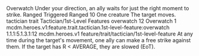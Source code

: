 <ability>
  <name>Overwatch</name>
  <flavor>Under your direction, an ally waits for just the right moment to strike.</flavor>
  <keywords>
    <keyword>Ranged</keyword>
  </keywords>
  <type>Triggered</type>
  <distance>Ranged 10</distance>
  <target>One creature</target>
  <trigger>The target moves.</trigger>
  <metadata>
    <class>tactician</class>
    <feature_type>trait</feature_type>
    <file_dpath>Tactician/1st-Level Features</file_dpath>
    <item_id>overwatch</item_id>
    <item_index>12</item_index>
    <item_name>Overwatch</item_name>
    <level>1</level>
    <scc>mcdm.heroes.v1:feature.trait.tactician.1st-level-feature:overwatch</scc>
    <scdc>1.1.1:5.1.3.1:12</scdc>
    <source>mcdm.heroes.v1</source>
    <type>feature/trait/tactician/1st-level-feature</type>
  </metadata>
  <effects>
    <effect type="mundane">At any time during the target&apos;s movement, one ally can make a free strike against them.</effect>
    <effect type="mundane" cost="Spend 1 Focus">If the target has R &lt; AVERAGE, they are slowed (EoT).</effect>
  </effects>
</ability>
